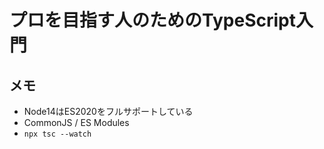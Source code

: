 # プロを目指す人のためのTypeScript入門
## メモ
- Node14はES2020をフルサポートしている
- CommonJS / ES Modules
- `npx tsc --watch`
